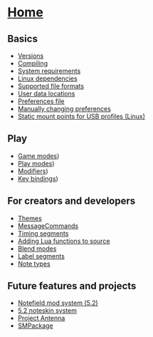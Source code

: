 # [Home](https://github.com/stepmania/stepmania/wiki)
## Basics
  * [Versions](Versions)
  * [Compiling](Compiling-StepMania)
  * [System requirements](Minimum-Requirements)
  * [Linux dependencies](Linux-dependencies)
  * [Supported file formats](File-Formats)
  * [User data locations](User-Data-Locations)
  * [Preferences file](Preferences.ini)
  * [Manually changing preferences](Manually-Changing-Preferences)
  * [Static mount points for USB profiles (Linux)](Creating-Static-Mount-Points-For-USB-Profiles-%28Linux%29)
## Play
  * [Game modes](Supported-Game-Modes))
  * [Play modes](Play-Modes))
  * [Modifiers](List-of-Song-Modifiers))
  * [Key bindings](Key-Bindings-and-combinations))
## For creators and developers
  * [Themes](Theming)
  * [MessageCommands](MessageCommands)
  * [Timing segments](Timing-Segments)
  * [Adding Lua functions to source](Adding-new-lua-functions-to-the-source)
  * [Blend modes](Blend-Modes)
  * [Label segments](Label-segments)
  * [Note types](Note-Types)
## Future features and projects
  * [Notefield mod system (5.2)](NewField-mod-system)
  * [5.2 noteskin system](NewSkin-Guide)
  * [Project Antenna](Project-Antenna)
  * [SMPackage](SMPackage)